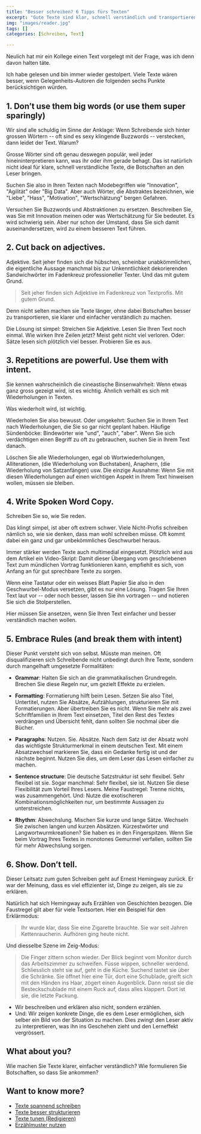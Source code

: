 ```yaml
---
title: "Besser schreiben? 6 Tipps fürs Texten"
excerpt: "Gute Texte sind klar, schnell verständlich und transportieren Botschaften. Doch wie kommt man zu solchen Texten?"
img: "images/reader.jpg"
tags: []
categories: [Schreiben, Text]

---
```


Neulich hat mir ein Kollege einen Text vorgelegt mit der Frage, was ich denn davon halten täte. 

Ich habe gelesen und bin immer wieder gestolpert. Viele Texte wären besser, wenn Gelegenheits-Autoren die folgenden sechs Punkte berücksichtigen würden.

## 1. Don’t use them big words (or use them super sparingly)

Wir sind alle schuldig im Sinne der Anklage: Wenn Schreibende sich hinter grossen Wörtern -- oft sind es sexy klingende Buzzwords -- verstecken, dann leidet der Text. Warum?

Grosse Wörter sind oft genau deswegen populär, weil jeder hineininterpretieren kann, was ihr oder ihm gerade behagt. Das ist natürlich nicht ideal für klare, schnell verständliche Texte, die Botschaften an den Leser bringen.

Suchen Sie also in Ihren Texten nach Modebegriffen wie "Innovation", "Agilität" oder "Big Data". Aber auch Wörter, die Abstraktes bezeichnen, wie "Liebe", "Hass", "Motivation", "Wertschätzung" bergen Gefahren. 

Versuchen Sie Buzzwords und Abstraktionen zu ersetzen. Beschreiben Sie, was Sie mit Innovation meinen oder was Wertschätzung für Sie bedeutet. Es wird schwierig sein. Aber nur schon der Umstand, dass Sie sich damit auseinandersetzen, wird zu einem besseren Text führen.

## 2. Cut back on adjectives.

Adjektive. Seit jeher finden sich die hübschen, scheinbar unabkömmlichen, die eigentliche Aussage manchmal bis zur Unkenntlichkeit dekorierenden Sandwichwörter im Fadenkreuz professioneller Texter. Und das mit gutem Grund.

> Seit jeher finden sich Adjektive im Fadenkreuz von Textprofis. Mit gutem Grund. 

Denn nicht selten machen sie Texte länger, ohne dabei Botschaften besser zu transportieren, sie klarer und einfacher verständlich zu machen.

Die Lösung ist simpel: Streichen Sie Adjektive. Lesen Sie Ihren Text noch einmal. Wie wirken Ihre Zeilen jetzt? Meist geht nicht viel verloren. Oder: Sätze lesen sich plötzlich viel besser. Probieren Sie es aus.

## 3. Repetitions are powerful. Use them with intent.

Sie kennen wahrscheinlich die cineastische Binsenwahrheit: Wenn etwas ganz gross gezeigt wird, ist es wichtig. Ähnlich verhält es sich mit Wiederholungen in Texten.

Was wiederholt wird, ist wichtig.

Wiederholen Sie also bewusst. Oder umgekehrt: Suchen Sie in Ihrem Text nach Wiederholungen, die Sie so gar nicht geplant haben. Häufige Sündenböcke: Bindewörter wie "und", "auch", "aber". Wenn Sie sich verdächtigen einen Begriff zu oft zu gebrauchen, suchen Sie in Ihrem Text danach. 

Löschen Sie alle Wiederholungen, egal ob Wortwiederholungen, Alliterationen, (die Wiederholung von Buchstaben), Anaphern, (die Wiederholung von Satzanfängen) usw. Die einzige Ausnahme: Wenn Sie mit diesen Wiederholungen auf einen wichtigen Aspekt in Ihrem Text hinweisen wollen, müssen sie bleiben.

## 4. Write Spoken Word Copy.

Schreiben Sie so, wie Sie reden.

Das klingt simpel, ist aber oft extrem schwer. Viele Nicht-Profis schreiben nämlich so, wie sie denken, dass man wohl schreiben müsse. Oft kommt dabei ein ganz und gar unbekömmliches Geschwurbel heraus. 

Immer stärker werden Texte auch multimedial eingesetzt. Plötzlich wird aus dem Artikel ein Video-Skript: Damit dieser Übergang vom geschriebenen Text zum mündlichen Vortrag funktionieren kann, empfiehlt es sich, von Anfang an für gut sprechbare Texte zu sorgen.

Wenn eine Tastatur oder ein weisses Blatt Papier Sie also in den Geschwurbel-Modus versetzen, gibt es nur eine Lösung. Tragen Sie Ihren Text laut vor -- oder noch besser, lassen Sie ihn vortragen -- und notieren Sie sich die Stolperstellen. 

Hier müssen Sie ansetzen, wenn Sie Ihren Text einfacher und besser verständlich machen wollen.


## 5. Embrace Rules (and break them with intent)

Dieser Punkt versteht sich von selbst. Müsste man meinen. Oft disqualifizieren sich Schreibende nicht unbedingt durch Ihre Texte, sondern durch mangelhaft umgesetzte Formalitäten:

- **Grammar**: Halten Sie sich an die grammatikalischen Grundregeln. Brechen Sie diese Regeln nur, um gezielt Effekte zu erzielen.

- **Formatting**: Formatierung hilft beim Lesen. Setzen Sie also Titel, Untertitel, nutzen Sie Absätze, Aufzählungen, strukturieren Sie mit Formatierungen. Aber übertreiben Sie es nicht. Wenn Sie mehr als zwei Schriftfamilien in Ihrem Text einsetzen, Titel den Rest des Textes verdrängen und Übersicht fehlt, dann sollten Sie nochmal über die Bücher. 

- **Paragraphs**: Nutzen. Sie. Absätze. Nach dem Satz ist der Absatz wohl das wichtigste Strukturmerkmal in einem deutschen Text. Mit einem Absatzwechsel markieren Sie, dass ein Gedanke fertig ist und der nächste beginnt. Nutzen Sie dies, um dem Leser das Lesen einfacher zu machen.

- **Sentence structure**: Die deutsche Satzstruktur ist sehr flexibel. Sehr flexibel ist sie. Sogar manchmal: Sehr flexibel, sie ist. Nutzen Sie diese Flexibilität zum Vorteil Ihres Lesers. Meine Faustregel: Trenne nichts, was zusammengehört. Und: Nutze die exotischeren Kombinationsmöglichkeiten nur, um bestimmte Aussagen zu unterstreichen.

- **Rhythm**: Abwechslung. Mischen Sie kurze und lange Sätze. Wechseln Sie zwischen langen und kurzen Absätzen. Kürzestwörter und Langwortwurmkreationen? Sie haben es in den Fingerspitzen. Wenn Sie beim Vortrag Ihres Textes in monotones Gemurmel verfallen, sollten Sie für mehr Abwechslung sorgen.

## 6. Show. Don’t tell.

Dieser Leitsatz zum guten Schreiben geht auf Ernest Hemingway zurück. Er war der Meinung, dass es viel effizienter ist, Dinge zu zeigen, als sie zu erklären.

Natürlich hat sich Hemingway aufs Erzählen von Geschichten bezogen. Die Faustregel gilt aber für viele Textsorten. Hier ein Beispiel für den Erklärmodus:

> Ihr wurde klar, dass Sie eine Zigarette brauchte. Sie war seit Jahren Kettenraucherin. Aufhören ging heute nicht.

Und diesselbe Szene im Zeig-Modus:

> Die Finger zittern schon wieder. Der Blick beginnt vom Monitor durch das Arbeitszimmer zu schweifen. Füsse wippen, schneller werdend. Schliesslich steht sie auf, geht in die Küche. Suchend tastet sie über die Schränke. Sie öffnet hier eine Tür, dort eine Schublade, greift sich mit den Händen ins Haar, zögert einen Augenblick. Dann reisst sie die Besteckschublade mit einem Ruck auf, dass alles klappert. Dort ist sie, die letzte Packung. 
 
- Wir beschreiben und erklären also nicht, sondern erzählen.
- Und: Wir zeigen konkrete Dinge, die es dem Leser ermöglichen, sich selber ein Bild von der Situation zu machen. Dies zwingt den Leser aktiv zu interpretieren, was ihn ins Geschehen zieht und den Lerneffekt vergrössert.

## What about you?

Wie machen Sie Texte klarer, einfacher verständlich? Wie formulieren Sie Botschaften, so dass Sie ankommen?

## Want to know more?

- [Texte spannend schreiben](./spannend-schreiben/)
- [Texte besser strukturieren](./puzzle/)
- [Texte tunen (Redigieren)](./wie-ich-editiere/)
- [Erzählmuster nutzen](./Monster-Held-Glanztat/)

